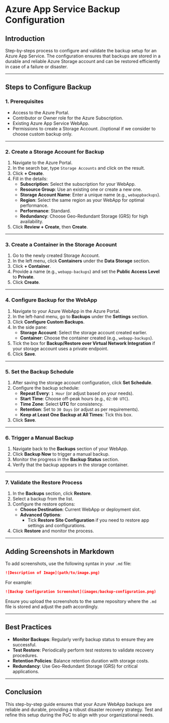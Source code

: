 
# Azure App Service Backup Configuration

## Introduction
Step-by-steps process to configure and validate the backup setup for an Azure App Service. The configuration ensures that backups are stored in a durable and reliable Azure Storage account and can be restored efficiently in case of a failure or disaster.

---

## Steps to Configure Backup

### 1. **Prerequisites**
- Access to the Azure Portal.
- Contributor or Owner role for the Azure Subscription.
- Existing Azure App Service WebApp.
- Permissions to create a Storage Account.  //optional if we consider to choose custom backup only.

---

### 2. **Create a Storage Account for Backup**
1. Navigate to the Azure Portal.
2. In the search bar, type `Storage Accounts` and click on the result.
3. Click **+ Create**.
4. Fill in the details:
   - **Subscription**: Select the subscription for your WebApp.
   - **Resource Group**: Use an existing one or create a new one.
   - **Storage Account Name**: Enter a unique name (e.g., `webappbackups`).
   - **Region**: Select the same region as your WebApp for optimal performance.
   - **Performance**: Standard.
   - **Redundancy**: Choose Geo-Redundant Storage (GRS) for high availability.
5. Click **Review + Create**, then **Create**.

---

### 3. **Create a Container in the Storage Account**
1. Go to the newly created Storage Account.
2. In the left menu, click **Containers** under the **Data Storage** section.
3. Click **+ Container**.
4. Provide a name (e.g., `webapp-backups`) and set the **Public Access Level** to **Private**.
5. Click **Create**.

---

### 4. **Configure Backup for the WebApp**
1. Navigate to your Azure WebApp in the Azure Portal.
2. In the left-hand menu, go to **Backups** under the **Settings** section.
3. Click **Configure Custom Backups**.
4. In the side pane:
   - **Storage Account**: Select the storage account created earlier.
   - **Container**: Choose the container created (e.g., `webapp-backups`).
5. Tick the box for **Backup/Restore over Virtual Network Integration** if your storage account uses a private endpoint.
6. Click **Save**.

---

### 5. **Set the Backup Schedule**
1. After saving the storage account configuration, click **Set Schedule**.
2. Configure the backup schedule:
   - **Repeat Every**: `1 Hour` (or adjust based on your needs).
   - **Start Time**: Choose off-peak hours (e.g., `02:00 UTC`).
   - **Time Zone**: Select **UTC** for consistency.
   - **Retention**: Set to `30 Days` (or adjust as per requirements).
   - **Keep at Least One Backup at All Times**: Tick this box.
3. Click **Save**.

---

### 6. **Trigger a Manual Backup**
1. Navigate back to the **Backups** section of your WebApp.
2. Click **Backup Now** to trigger a manual backup.
3. Monitor the progress in the **Backup Status** section.
4. Verify that the backup appears in the storage container.

---

### 7. **Validate the Restore Process**
1. In the **Backups** section, click **Restore**.
2. Select a backup from the list.
3. Configure the restore options:
   - **Choose Destination**: Current WebApp or deployment slot.
   - **Advanced Options**:
     - Tick **Restore Site Configuration** if you need to restore app settings and configurations.
4. Click **Restore** and monitor the process.

---

## Adding Screenshots in Markdown
To add screenshots, use the following syntax in your `.md` file:
```markdown
![Description of Image](path/to/image.png)
```

For example:
```markdown
![Backup Configuration Screenshot](images/backup-configuration.png)
```

Ensure you upload the screenshots to the same repository where the `.md` file is stored and adjust the path accordingly.

---

## Best Practices
- **Monitor Backups**: Regularly verify backup status to ensure they are successful.
- **Test Restore**: Periodically perform test restores to validate recovery procedures.
- **Retention Policies**: Balance retention duration with storage costs.
- **Redundancy**: Use Geo-Redundant Storage (GRS) for critical applications.

---

## Conclusion
This step-by-step guide ensures that your Azure WebApp backups are reliable and durable, providing a robust disaster recovery strategy. Test and refine this setup during the PoC to align with your organizational needs.